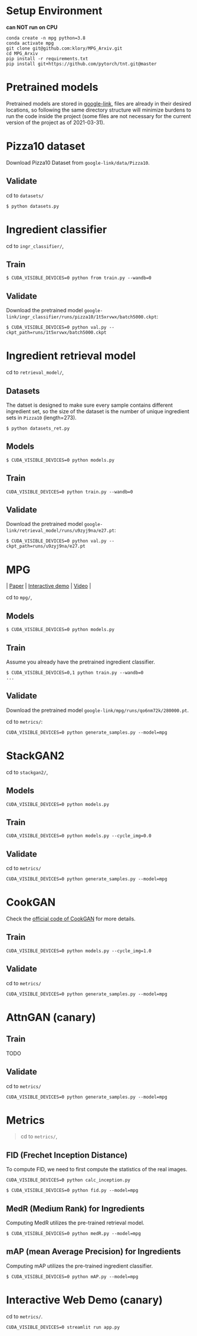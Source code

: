 # Setup Environment
**can NOT run on CPU**

```
conda create -n mpg python=3.8
conda activate mpg
git clone git@github.com:klory/MPG_Arxiv.git
cd MPG_Arxiv
pip install -r requirements.txt
pip install git+https://github.com/pytorch/tnt.git@master
```

# Pretrained models
Pretrained models are stored in [google-link](https://drive.google.com/drive/folders/12plZIczJJcGMD8W0VnVocYh-jXwg3t8N?usp=sharing), files are already in their desired locations, so following the same directory structure will minimize burdens to run the code inside the project (some files are not necessary for the current version of the project as of 2021-03-31).

# Pizza10 dataset
Download Pizza10 Dataset from `google-link/data/Pizza10`.

## Validate

cd to `datasets/`

```
$ python datasets.py
```

# Ingredient classifier

cd to `ingr_classifier/`,

## Train
```
$ CUDA_VISIBLE_DEVICES=0 python from train.py --wandb=0
```

## Validate
Download the pretrained model `google-link/ingr_classifier/runs/pizza10/1t5xrvwx/batch5000.ckpt`:
```
$ CUDA_VISIBLE_DEVICES=0 python val.py --ckpt_path=runs/1t5xrvwx/batch5000.ckpt
```

# Ingredient retrieval model

cd to `retrieval_model/`,

## Datasets
The datset is designed to make sure every sample contains different ingredient set, so the size of the dataset is the number of unique ingredient sets in `Pizza10` (length=273).

```
$ python datasets_ret.py
```

## Models 
```
$ CUDA_VISIBLE_DEVICES=0 python models.py
```

## Train
```
CUDA_VISIBLE_DEVICES=0 python train.py --wandb=0
```

## Validate
Download the pretrained model `google-link/retrieval_model/runs/u9zyj9na/e27.pt`:

```
$ CUDA_VISIBLE_DEVICES=0 python val.py --ckpt_path=runs/u9zyj9na/e27.pt
```

# MPG
| [Paper](https://arxiv.org/abs/2012.02821) | [Interactive demo](http://foodai.cs.rutgers.edu:2021/) | [Video](https://youtu.be/x3XKXMd1oC8) |

cd to `mpg/`,

## Models
```
$ CUDA_VISIBLE_DEVICES=0 python models.py
```

## Train

Assume you already have the pretrained ingredient classifier.

```
$ CUDA_VISIBLE_DEVICES=0,1 python train.py --wandb=0
...
```

## Validate
Download the pretrained model `google-link/mpg/runs/qo6nm72k/280000.pt`.

cd to `metrics/`:

```
CUDA_VISIBLE_DEVICES=0 python generate_samples.py --model=mpg
```

# StackGAN2
cd to `stackgan2/`,

## Models
```
CUDA_VISIBLE_DEVICES=0 python models.py
```

## Train
```
CUDA_VISIBLE_DEVICES=0 python models.py --cycle_img=0.0
```

## Validate
cd to `metrics/`

```
CUDA_VISIBLE_DEVICES=0 python generate_samples.py --model=mpg
```

# CookGAN

Check the [official code of CookGAN](https://github.com/klory/CookGAN) for more details.

## Train
```
CUDA_VISIBLE_DEVICES=0 python models.py --cycle_img=1.0
```

## Validate
cd to `metrics/`

```
CUDA_VISIBLE_DEVICES=0 python generate_samples.py --model=mpg
```

# AttnGAN (canary)

## Train
TODO

## Validate
cd to `metrics/`

```
CUDA_VISIBLE_DEVICES=0 python generate_samples.py --model=mpg
```

# Metrics
> cd to `metrics/`,

## FID (Frechet Inception Distance)
To compute FID, we need to first compute the statistics of the real images.

```
CUDA_VISIBLE_DEVICES=0 python calc_inception.py
```

```
$ CUDA_VISIBLE_DEVICES=0 python fid.py --model=mpg
```

## MedR (Medium Rank) for Ingredients
Computing MedR utilizes the pre-trained retrieval model.

```
$ CUDA_VISIBLE_DEVICES=0 python medR.py --model=mpg
```

## mAP (mean Average Precision) for Ingredients
Computing mAP utilizes the pre-trained ingredient classifier.

```
$ CUDA_VISIBLE_DEVICES=0 python mAP.py --model=mpg
```

# Interactive Web Demo (canary)

cd to `metrics/`.


```
CUDA_VISIBLE_DEVICES=0 streamlit run app.py
```